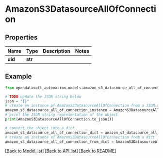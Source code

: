 # AmazonS3DatasourceAllOfConnection


## Properties

Name | Type | Description | Notes
------------ | ------------- | ------------- | -------------
**uid** | **str** |  | 

## Example

```python
from opendatasoft_automation.models.amazon_s3_datasource_all_of_connection import AmazonS3DatasourceAllOfConnection

# TODO update the JSON string below
json = "{}"
# create an instance of AmazonS3DatasourceAllOfConnection from a JSON string
amazon_s3_datasource_all_of_connection_instance = AmazonS3DatasourceAllOfConnection.from_json(json)
# print the JSON string representation of the object
print(AmazonS3DatasourceAllOfConnection.to_json())

# convert the object into a dict
amazon_s3_datasource_all_of_connection_dict = amazon_s3_datasource_all_of_connection_instance.to_dict()
# create an instance of AmazonS3DatasourceAllOfConnection from a dict
amazon_s3_datasource_all_of_connection_from_dict = AmazonS3DatasourceAllOfConnection.from_dict(amazon_s3_datasource_all_of_connection_dict)
```
[[Back to Model list]](../README.md#documentation-for-models) [[Back to API list]](../README.md#documentation-for-api-endpoints) [[Back to README]](../README.md)


